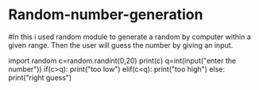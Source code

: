 # Random-number-generation
#In this i used random module to generate a random by computer within a given range. Then the user will guess the number by giving an input.


import random
c=random.randint(0,20)
print(c)
q=int(input("enter the number"))
if(c>q):
    print("too low")
elif(c<q):
    print("too high")
else:
    print("right guess")
